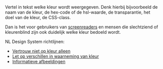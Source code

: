 <!-- @license CC0-1.0 -->

Vertel in tekst welke kleur wordt weergegeven. Denk hierbij bijvoorbeeld de naam van de kleur, de hex-code of de hsl-waarde, de transparantie, het doel van de kleur, de CSS-class.

Dan is het voor gebruikers van [screenreaders](/woordenlijst/#screenreader) en mensen die slechtziend of kleurenblind zijn ook duidelijk welke kleur bedoeld wordt.

NL Design System richtlijnen:

- [Vertrouw niet op kleur alleen](/richtlijnen/stijl/kleuren/niet-kleur-alleen)
- [Let op verschillen in waarneming van kleur](/richtlijnen/stijl/kleuren/waarneming)
- [Informatieve afbeeldingen](/richtlijnen/content/afbeeldingen/informatieve-afbeeldingen/)
